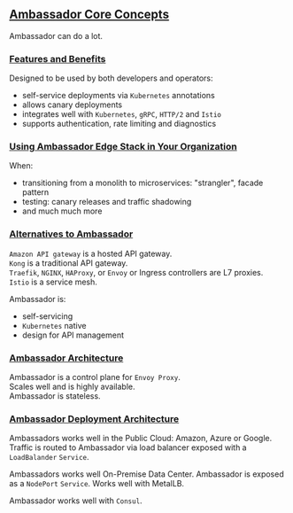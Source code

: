 ## [Ambassador Core Concepts](https://www.getambassador.io/concepts/overview/)

Ambassador can do a lot.  

### [Features and Benefits](https://www.getambassador.io/about/features-and-benefits)

Designed to be used by both developers and operators:
* self-service deployments via `Kubernetes` annotations
* allows canary deployments
* integrates well with `Kubernetes`, `gRPC`, `HTTP/2` and `Istio`
* supports authentication, rate limiting and diagnostics

### [Using Ambassador Edge Stack in Your Organization](https://www.getambassador.io/concepts/using-ambassador-in-org/)

When:
* transitioning from a monolith to microservices: "strangler", facade pattern
* testing: canary releases and traffic shadowing
* and much much more

### [Alternatives to Ambassador](https://www.getambassador.io/about/alternatives)

`Amazon API gateway` is a hosted API gateway.  
`Kong` is a traditional API gateway.  
`Traefik`, `NGINX`, `HAProxy`, or `Envoy` or Ingress controllers are L7 proxies.  
`Istio` is a service mesh.  

Ambassador is:
* self-servicing
* `Kubernetes` native
* design for API management

### [Ambassador Architecture](https://www.getambassador.io/concepts/architecture)

Ambassador is a control plane for `Envoy Proxy`.  
Scales well and is highly available.  
Ambassador is stateless.  

### [Ambassador Deployment Architecture](https://www.getambassador.io/concepts/ambassador-deployment)

Ambassadors works well in the Public Cloud: Amazon, Azure or Google. Traffic is routed to Ambassador via load balancer exposed with a `LoadBalander` `Service`.  

Ambassadors works well On-Premise Data Center. Ambassador is exposed as a `NodePort` `Service`. Works well with MetalLB.  

Ambassador works well with `Consul`.  
